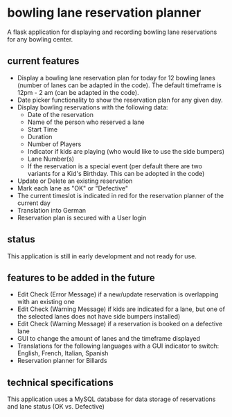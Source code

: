 # bowling lane reservation planner

A flask application for displaying and recording bowling lane reservations for any bowling center.

## current features
- Display a bowling lane reservation plan for today for 12 bowling lanes (number of lanes can be adapted in the code). The default timeframe is 12pm - 2 am (can be adapted in the code).
- Date picker functionality to show the reservation plan for any given day.
- Display bowling reservations with the following data:
    - Date of the reservation
    - Name of the person who reserved a lane
    - Start Time
    - Duration
    - Number of Players
    - Indicator if kids are playing (who would like to use the side bumpers)
    - Lane Number(s)
    - If the reservation is a special event (per default there are two variants for a Kid's Birthday. This can be adopted in the code)
- Update or Delete an existing reservation
- Mark each lane as "OK" or "Defective"
- The current timeslot is indicated in red for the reservation planner of the current day
- Translation into German
- Reservation plan is secured with a User login

## status
This application is still in early development and not ready for use.

## features to be added in the future
- Edit Check (Error Message) if a new/update reservation is overlapping with an existing one
- Edit Check (Warning Message) if kids are indicated for a lane, but one of the selected lanes does not have side bumpers installed)
- Edit Check (Warning Message) if a reservation is booked on a defective lane
- GUI to change the amount of lanes and the timeframe displayed
- Translations for the following languages with a GUI indicator to switch: English, French, Italian, Spanish
- Reservation planner for Billards

## technical specifications
This application uses a MySQL database for data storage of reservations and lane status (OK vs. Defective)

